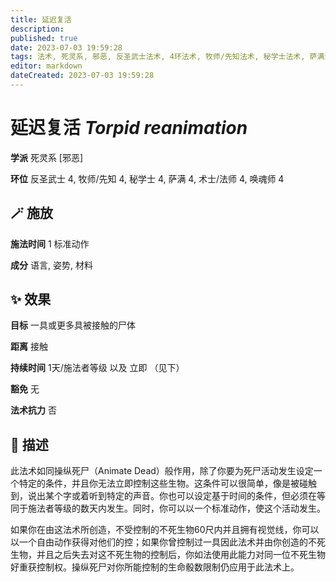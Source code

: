 ```yaml
---
title: 延迟复活
description: 
published: true
date: 2023-07-03 19:59:28
tags: 法术, 死灵系, 邪恶, 反圣武士法术, 4环法术, 牧师/先知法术, 秘学士法术, 萨满法术, 术士/法师法术, 唤魂师法术
editor: markdown
dateCreated: 2023-07-03 19:59:28
---
```


# **延迟复活** *Torpid reanimation*

**学派** 死灵系 \[邪恶\] 

**环位** 反圣武士 4, 牧师/先知 4, 秘学士 4, 萨满 4, 术士/法师 4, 唤魂师 4

## 🪄 施放

**施法时间** 1 标准动作

**成分** 语言, 姿势, 材料

## ✨ 效果 

**目标** 一具或更多具被接触的尸体 

**距离** 接触  

**持续时间** 1天/施法者等级 以及 立即 （见下） 

**豁免** 无

**法术抗力** 否

## 📖 描述

此法术如同操纵死尸（Animate Dead）般作用，除了你要为死尸活动发生设定一个特定的条件，并且你无法立即控制这些生物。这条件可以很简单，像是被碰触到，说出某个字或着听到特定的声音。你也可以设定基于时间的条件，但必须在等同于施法者等级的数天内发生。同时，你可以以一个标准动作，使这个活动发生。

如果你在由这法术所创造，不受控制的不死生物60尺内并且拥有视觉线，你可以以一个自由动作获得对他们的控；如果你曾控制过一具因此法术并由你创造的不死生物，并且之后失去对这不死生物的控制后，你如法使用此能力对同一位不死生物好重获控制权。操纵死尸对你所能控制的生命骰数限制仍应用于此法术上。
    